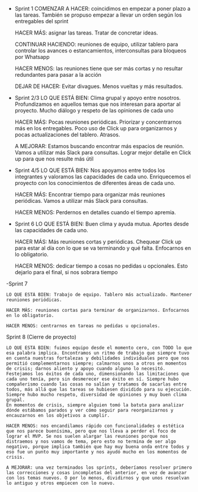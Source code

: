 - Sprint 1
    COMENZAR A HACER: coincidimos en empezar a poner plazo a las tareas. También se propuso empezar a llevar un orden según los entregables del sprint 

    HACER MÁS: asignar las tareas. Tratar de concretar ideas.

    CONTINUAR HACIENDO: reuniones de equipo, utilizar tablero para controlar los avances o estancamientos, interconsultas para bloqueos por Whatsapp

    HACER MENOS: las reuniones tiene que ser más cortas y no resultar redundantes para pasar a la acción

    DEJAR DE HACER: Evitar divagues. Menos vueltas y más resultados.



- Sprint 2/3
    LO QUE ESTÁ BIEN: Clima grupal y apoyo entre nosotros. Profundizamos en aquellos temas que nos interesan para aportar al proyecto. Mucho diálogo y respeto de las opiniones de cada uno

    HACER MÁS: Pocas reuniones periódicas. Priorizar y concentrarnos más en los entregables. Poco uso de Click up para organizarnos y pocas actualizaciones del tablero. Atrasos. 

    A MEJORAR: Estamos buscando encontrar más espacios de reunión. Vamos a utilizar más Slack para consultas. Lograr mejor detalle en Click up para que nos resulte más útil


- Sprint 4/5
    LO QUE ESTÁ BIEN: Nos apoyamos entre todos los integrantes y valoramos las capacidades de cada uno. Enriquecemos el proyecto con los conocimientos de diferentes áreas de cada uno.

    HACER MÁS: Encontrar tiempo para organizar más reuniones periódicas. Vamos a utilizar más Slack para consultas. 

    HACER MENOS: Perdernos en detalles cuando el tiempo apremia.


- Sprint 6
    LO QUE ESTÁ BIEN: Buen clima y ayuda mutua. Aportes desde las capacidades de cada uno.

    HACER MÁS: Más reuniones cortas y periódicas. Chequear Click up para estar al día con lo que se va terminando y qué falta. Enfocarnos en lo obligatorio.

    HACER MENOS: dedicar tiempo a cosas no pedidas u opcionales. Esto dejarlo para el final, si nos sobrara tiempo

-Sprint 7

    LO QUE ESTÁ BIEN: Trabajo de equipo. Tablero más actualizado. Mantener reuniones periódicas.

    HACER MÁS: reuniones cortas para terminar de organizarnos. Enfocarnos en lo obligatorio.

    HACER MENOS: centrarnos en tareas no pedidas u opcionales. 

Sprint 8 (Cierre de proyecto)

    LO QUE ESTÁ BIEN: fuimos equipo desde el momento cero, con TODO lo que esa palabra implica. Encontramos un ritmo de trabajo que siempre tuvo en cuenta nuestras fortalezas y debilidades individuales pero que nos permitió complementarnos siempre; calmarnos unos a otros en momentos de crisis; darnos aliento y apoyo cuando alguno lo necesitó. Festejamos los éxitos de cada uno, dimensionando las limitaciones que cada uno tenía, pero sin desmerecer ese éxito en sí. Siempre hubo compañerismo cuando las cosas no salían y tratamos de sacarlas entre todos, más allá que las tareas se hubiesen dividido para su ejecución.
    Siempre hubo mucho respeto, diversidad de opiniones y muy buen clima grupal.
    En momentos de crisis, siempre alguien tomó la batuta para analizar dónde estábamos parados y ver cómo seguir para reorganizarnos y encauzarnos en los objetivos a cumplir.

    HACER MENOS: nos encandilamos rápido con funcionalidades o estética que nos parece buenísima, pero que nos lleva a perder el foco de lograr el MVP. Se nos suelen alargar las reuniones porque nos distraemos y nos vamos de tema, pero esto no termina de ser algo negativo, porque implica también que hay muy buena onda entre todos y eso fue un punto muy importante y nos ayudó mucho en los momentos de crisis.

    A MEJORAR: una vez terminados los sprints, deberíamos resolver primero las correcciones y cosas incompletas del anterior, en vez de avanzar con los temas nuevos. O por lo menos, dividirnos y que unos resuelvan lo antiguo y otros empiecen con lo nuevo.

